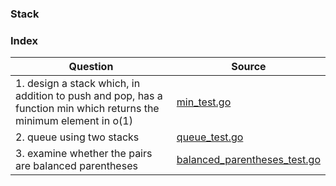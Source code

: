 ### Stack

### Index
| Question       | Source |
| -------- |   ------------- |
| 1. design a stack which, in addition to push and pop, has a function min which returns the minimum element in o(1) | [min_test.go](./min_test.go)  |
| 2. queue using two stacks | [queue_test.go](./queue_test.go)  |
| 3. examine whether the pairs are balanced parentheses | [balanced_parentheses_test.go](./balanced_parentheses_test.go)  |
